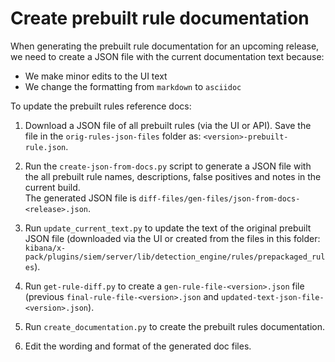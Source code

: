 # Create prebuilt rule documentation

When generating the prebuilt rule documentation for an upcoming release, we
need to create a JSON file with the current documentation text because:

* We make minor edits to the UI text
* We change the formatting from `markdown` to `asciidoc`

To update the prebuilt rules reference docs:

1. Download a JSON file of all prebuilt rules (via the UI or API). Save the file in
the `orig-rules-json-files` folder as: `<version>-prebuilt-rule.json`.

2. Run the `create-json-from-docs.py` script to generate a JSON file with the
all prebuilt rule names, descriptions, false positives and notes in the current
build.  
The generated JSON file is `diff-files/gen-files/json-from-docs-<release>.json`.
 
3. Run `update_current_text.py` to update the text of the original prebuilt
JSON file (downloaded via the UI or created from the files in this folder:
`kibana/x-pack/plugins/siem/server/lib/detection_engine/rules/prepackaged_rules`).

4. Run `get-rule-diff.py` to create a `gen-rule-file-<version>.json` file
(previous `final-rule-file-<version>.json` and `updated-text-json-file-<version>.json`).

5. Run `create_documentation.py` to create the prebuilt rules documentation.

6. Edit the wording and format of the generated doc files.